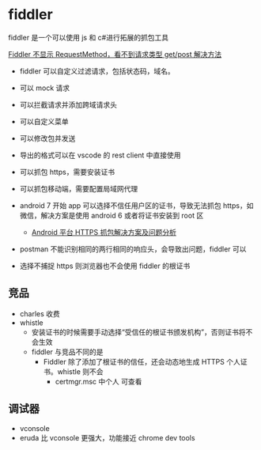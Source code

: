 # fiddler

fiddler 是一个可以使用 js 和 c#进行拓展的抓包工具

[Fiddler 不显示 RequestMethod，看不到请求类型 get/post 解决方法](https://blog.CSDN.net/wanglijia26/article/details/89519542)

- fiddler 可以自定义过滤请求，包括状态码，域名。
- 可以 mock 请求
- 可以拦截请求并添加跨域请求头
- 可以自定义菜单
- 可以修改包并发送
- 导出的格式可以在 vscode 的 rest client 中直接使用
- 可以抓包 https，需要安装证书
- 可以抓包移动端，需要配置局域网代理
- android 7 开始 app 可以选择不信任用户区的证书，导致无法抓包 https，如微信，解决方案是使用 android 6 或者将证书安装到 root 区

  - [Android 平台 HTTPS 抓包解决方案及问题分析](https://blog.CSDN.net/weixin_33827590/article/details/91443418)

- postman 不能识别相同的两行相同的响应头，会导致出问题，fiddler 可以
- 选择不捕捉 https 则浏览器也不会使用 fiddler 的根证书

## 竞品

- charles 收费
- whistle
  - 安装证书的时候需要手动选择“受信任的根证书颁发机构”，否则证书将不会生效
  - fiddler 与竞品不同的是
    - Fiddler 除了添加了根证书的信任，还会动态地生成 HTTPS 个人证书。whistle 则不会
      - certmgr.msc 中个人 可查看

## 调试器

- vconsole
- eruda 比 vconsole 更强大，功能接近 chrome dev tools
